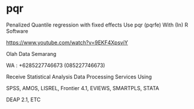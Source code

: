 # pqr
Penalized Quantile regression with fixed effects Use pqr (pqrfe) With (In) R Software

https://www.youtube.com/watch?v=9EKF4XpsviY

Olah Data Semarang

WA : +6285227746673 (085227746673)

Receive Statistical Analysis Data Processing Services Using

SPSS, AMOS, LISREL, Frontier 4.1, EVIEWS, SMARTPLS, STATA

DEAP 2.1, ETC
